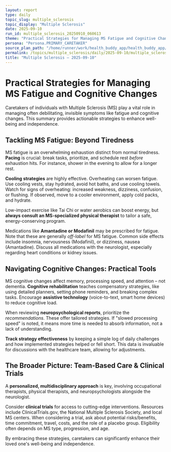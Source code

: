 ```yaml
---
layout: report
type: daily
topic_slug: multiple_sclerosis
topic_display: "Multiple Sclerosis"
date: 2025-09-10
run_id: multiple_sclerosis_20250910_060613
theme: "Practical Strategies for Managing MS Fatigue and Cognitive Changes"
persona: "Persona.PRIMARY_CARETAKER"
source_plan_path: "/home/runner/work/health_buddy_app/health_buddy_app/.results/multiple_sclerosis/weekly_plan/2025-09-08/plan.json"
permalink: /topics/multiple_sclerosis/daily/2025-09-10/multiple_sclerosis_20250910_060613/
title: "Multiple Sclerosis — 2025-09-10"
---
```


# Practical Strategies for Managing MS Fatigue and Cognitive Changes

Caretakers of individuals with Multiple Sclerosis (MS) play a vital role in managing often debilitating, invisible symptoms like fatigue and cognitive changes. This summary provides actionable strategies to enhance well-being and independence.

## Tackling MS Fatigue: Beyond Tiredness

MS fatigue is an overwhelming exhaustion distinct from normal tiredness. **Pacing** is crucial: break tasks, prioritize, and schedule rest *before* exhaustion hits. For instance, shower in the evening to allow for a longer rest.

**Cooling strategies** are highly effective. Overheating can worsen fatigue. Use cooling vests, stay hydrated, avoid hot baths, and use cooling towels. Watch for signs of overheating: increased weakness, dizziness, confusion, or flushing. If observed, move to a cooler environment, apply cold packs, and hydrate.

Low-impact exercise like Tai Chi or water aerobics can boost energy, but **always consult an MS-specialized physical therapist** to tailor a safe, energy-conserving program.

Medications like **Amantadine or Modafinil** may be prescribed for fatigue. Note that these are generally *off-label* for MS fatigue. Common side effects include insomnia, nervousness (Modafinil), or dizziness, nausea (Amantadine). Discuss all medications with the neurologist, especially regarding heart conditions or kidney issues.

## Navigating Cognitive Changes: Practical Tools

MS cognitive changes affect memory, processing speed, and attention – not dementia. **Cognitive rehabilitation** teaches compensatory strategies, like using detailed planners, setting phone reminders, and breaking complex tasks. Encourage **assistive technology** (voice-to-text, smart home devices) to reduce cognitive load.

When reviewing **neuropsychological reports**, prioritize the *recommendations*. These offer tailored strategies. If "slowed processing speed" is noted, it means more time is needed to absorb information, not a lack of understanding.

**Track strategy effectiveness** by keeping a simple log of daily challenges and how implemented strategies helped or fell short. This data is invaluable for discussions with the healthcare team, allowing for adjustments.

## The Broader Picture: Team-Based Care & Clinical Trials

A **personalized, multidisciplinary approach** is key, involving occupational therapists, physical therapists, and neuropsychologists alongside the neurologist.

Consider **clinical trials** for access to cutting-edge interventions. Resources include ClinicalTrials.gov, the National Multiple Sclerosis Society, and local MS centers. When considering a trial, ask about potential risks/benefits, time commitment, travel, costs, and the role of a placebo group. Eligibility often depends on MS type, progression, and age.

By embracing these strategies, caretakers can significantly enhance their loved one's well-being and independence.
